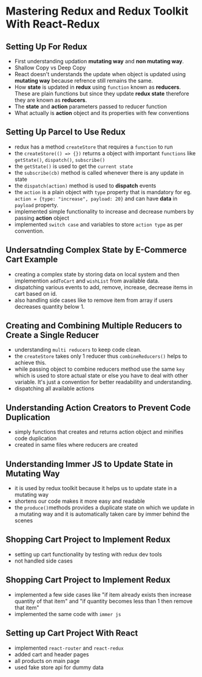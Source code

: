 # Mastering Redux and Redux Toolkit With React-Redux

## Setting Up For Redux

- First understanding updation **mutating way** and **non mutating way**.
- Shallow Copy vs Deep Copy
- React doesn't understands the update when object is updated using **mutating way** because refrence still remains the same.
- How **state** is updated in **redux** using `function` known as **reducers**. These are plain functions but since they update **redux state** therefore they are known as **reducers**.
- The **state** and **action** parameters passed to reducer function
- What actually is **action** object and its properties with few conventions

## Setting Up Parcel to Use Redux

- redux has a method `createStore` that requires a `function` to run
- the `createStore(() => {})` returns a object with important `functions` like `getState()`, `dispatch()`, `subscribe()`
- the `getState()` is used to get the `current state`
- the `subscribe(cb)` method is called whenever there is any update in state
- the `dispatch(action)` method is used to **dispatch** events
- the `action` is a plain object with `type` property that is mandatory for eg. `action = {type: "increase", payload: 20}` and can have **data** in `payload` property.
- implemented simple functionality to increase and decrease numbers by passing **action** object
- implemented `switch case` and variables to store `action type` as per convention.

## Undersatnding Complex State by E-Commerce Cart Example

- creating a complex state by storing data on local system and then implemention `addToCart` and `wishList` from available data.
- dispatching various events to add, remove, increase, decrease items in cart based on id.
- also handling side cases like to remove item from array if users decreases quantity below 1.

## Creating and Combining Multiple Reducers to Create a Single Reducer

- understanding `multi reducers` to keep code clean.
- the `createStore` takes only 1 reducer thus `combineReducers()` helps to achieve this.
- while passing object to combine reducers method use the same `key` which is used to store actual state or else you have to deal with other variable. It's just a convention for better readability and understanding.
- dispatching all available actions

## Understanding Action Creators to Prevent Code Duplication

- simply functions that creates and returns action object and minifies code duplication
- created in same files where reducers are created

## Understanding Immer JS to Update State in Mutating Way

- it is used by redux toolkit because it helps us to update state in a mutating way
- shortens our code makes it more easy and readable
- the `produce()`methods provides a duplicate state on which we update in a mutating way and it is automatically taken care by immer behind the scenes

## Shopping Cart Project to Implement Redux

- setting up cart functionality by testing with redux dev tools
- not handled side cases

## Shopping Cart Project to Implement Redux

- implemented a few side cases like "if item already exists then increase quantity of that item" and "if quantity becomes less than 1 then remove that item"
- implemented the same code with `immer js`

## Setting up Cart Project With React
- implemented `react-router` and `react-redux`
- added cart and header pages
- all products on main page
- used fake store api for dummy data

